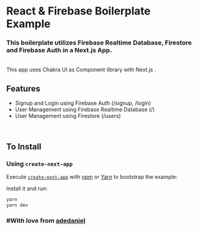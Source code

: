 # React & Firebase Boilerplate Example

### This boilerplate utilizes Firebase Realtime Database, Firestore and Firebase Auth in a Next.js App.

<br/>
This app uses Chakra UI as Component library with Next.js .

## Features

- Signup and Login using Firebase Auth (/signup, /login)
- User Management using Firebase Realtime Database (/)
- User Management using Firestore (/users)

<br/>

## To Install

### Using `create-next-app`

Execute [`create-next-app`](https://github.com/vercel/next.js/tree/canary/packages/create-next-app) with [npm](https://docs.npmjs.com/cli/init) or [Yarn](https://yarnpkg.com/lang/en/docs/cli/create/) to bootstrap the example:

Install it and run:

```bash
yarn
yarn dev
```

### #With love from [adedaniel](https://github.com/adedaniel)
